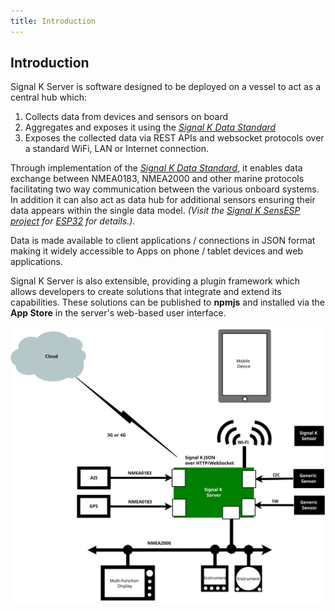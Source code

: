 ```yaml
---
title: Introduction
---
```


## Introduction

Signal K Server is software designed to be deployed on a vessel to act as a central hub which:
1. Collects data from devices and sensors on board
1. Aggregates and exposes it using the _[Signal K Data Standard](https://signalk.org/specification/latest/)_
1. Exposes the collected data via REST APIs and websocket protocols over a standard WiFi, LAN or Internet connection.

Through implementation of the _[Signal K Data Standard](https://signalk.org/specification/latest/)_, it enables data exchange between NMEA0183, NMEA2000 and other marine protocols facilitating two way communication between the various onboard systems. In addition it can also act as data hub for additional sensors ensuring their data appears within the single data model. _(Visit the [Signal K SensESP project](https://github.com/SignalK/SensESP) for [ESP32](https://en.wikipedia.org/wiki/ESP32) for details.)._

Data is made available to client applications / connections in JSON format making it widely accessible to Apps on phone / tablet devices and web applications.


Signal K Server is also extensible, providing a plugin framework which allows developers to create solutions that integrate and extend its capabilities. These solutions can be published to **npmjs** and installed via the **App Store** in the server's web-based user interface.

![Server only setup](img/server_only.svg)
